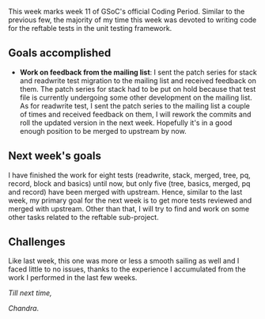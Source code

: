 This week marks week 11 of GSoC's official Coding Period. Similar to the previous few, the majority of my time this week was devoted to writing code for the reftable tests in the unit testing framework.
## Goals accomplished
- **Work on feedback from the mailing list**: I sent the patch series for stack and readwrite test migration to the mailing list and received feedback on them. The patch series for stack had to be put on hold because that test file is currently undergoing some other development on the mailing list. As for readwrite test, I sent the patch series to the mailing list a couple of times and received feedback on them, I will rework the commits and roll the updated version in the next week. Hopefully it's in a good enough position to be merged to upstream by now.

## Next week's goals
I have finished the work for eight tests (readwrite, stack, merged, tree, pq, record, block and basics) until now, but only five (tree, basics, merged, pq and record) have been merged with upstream. Hence, similar to the last week, my primary goal for the next week is to get more tests reviewed and merged with upstream. Other than that, I will try to find and work on some other tasks related to the reftable sub-project.

## Challenges
Like last week, this one was more or less a smooth sailing as well and I faced little to no issues, thanks to the experience I accumulated from the work I performed in the last few weeks.

_Till next time,_

_Chandra_.
